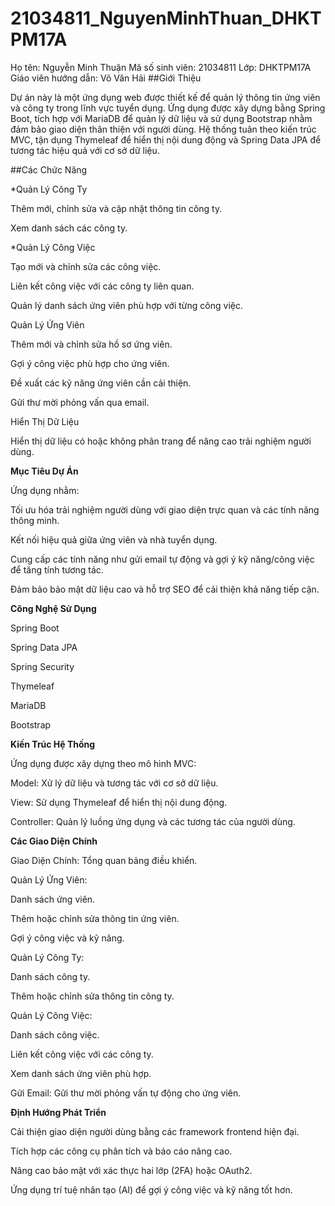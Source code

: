 # 21034811_NguyenMinhThuan_DHKTPM17A
Họ tên: Nguyễn Minh Thuận
Mã số sinh viên: 21034811
Lớp: DHKTPM17A
Giáo viên hướng dẫn: Võ Văn Hải
##Giới Thiệu

Dự án này là một ứng dụng web được thiết kế để quản lý thông tin ứng viên và công ty trong lĩnh vực tuyển dụng. Ứng dụng được xây dựng bằng Spring Boot, tích hợp với MariaDB để quản lý dữ liệu và sử dụng Bootstrap nhằm đảm bảo giao diện thân thiện với người dùng. Hệ thống tuân theo kiến trúc MVC, tận dụng Thymeleaf để hiển thị nội dung động và Spring Data JPA để tương tác hiệu quả với cơ sở dữ liệu.

##Các Chức Năng

*Quản Lý Công Ty

Thêm mới, chỉnh sửa và cập nhật thông tin công ty.

Xem danh sách các công ty.

*Quản Lý Công Việc

Tạo mới và chỉnh sửa các công việc.

Liên kết công việc với các công ty liên quan.

Quản lý danh sách ứng viên phù hợp với từng công việc.

Quản Lý Ứng Viên

Thêm mới và chỉnh sửa hồ sơ ứng viên.

Gợi ý công việc phù hợp cho ứng viên.

Đề xuất các kỹ năng ứng viên cần cải thiện.

Gửi thư mời phỏng vấn qua email.

Hiển Thị Dữ Liệu

Hiển thị dữ liệu có hoặc không phân trang để nâng cao trải nghiệm người dùng.

**Mục Tiêu Dự Án**

Ứng dụng nhằm:

Tối ưu hóa trải nghiệm người dùng với giao diện trực quan và các tính năng thông minh.

Kết nối hiệu quả giữa ứng viên và nhà tuyển dụng.

Cung cấp các tính năng như gửi email tự động và gợi ý kỹ năng/công việc để tăng tính tương tác.

Đảm bảo bảo mật dữ liệu cao và hỗ trợ SEO để cải thiện khả năng tiếp cận.

**Công Nghệ Sử Dụng**

Spring Boot

Spring Data JPA

Spring Security

Thymeleaf

MariaDB

Bootstrap

**Kiến Trúc Hệ Thống**

Ứng dụng được xây dựng theo mô hình MVC:

Model: Xử lý dữ liệu và tương tác với cơ sở dữ liệu.

View: Sử dụng Thymeleaf để hiển thị nội dung động.

Controller: Quản lý luồng ứng dụng và các tương tác của người dùng.

**Các Giao Diện Chính**

Giao Diện Chính: Tổng quan bảng điều khiển.

Quản Lý Ứng Viên:

Danh sách ứng viên.

Thêm hoặc chỉnh sửa thông tin ứng viên.

Gợi ý công việc và kỹ năng.

Quản Lý Công Ty:

Danh sách công ty.

Thêm hoặc chỉnh sửa thông tin công ty.

Quản Lý Công Việc:

Danh sách công việc.

Liên kết công việc với các công ty.

Xem danh sách ứng viên phù hợp.

Gửi Email: Gửi thư mời phỏng vấn tự động cho ứng viên.

**Định Hướng Phát Triển**

Cải thiện giao diện người dùng bằng các framework frontend hiện đại.

Tích hợp các công cụ phân tích và báo cáo nâng cao.

Nâng cao bảo mật với xác thực hai lớp (2FA) hoặc OAuth2.

Ứng dụng trí tuệ nhân tạo (AI) để gợi ý công việc và kỹ năng tốt hơn.
